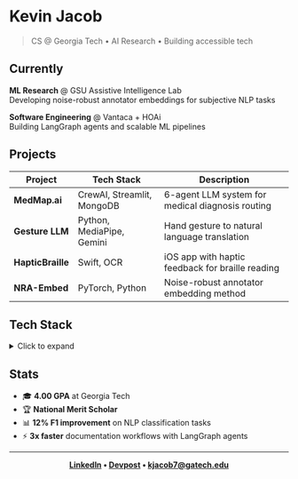 # Kevin Jacob

> CS @ Georgia Tech • AI Research • Building accessible tech

## Currently

**ML Research** @ GSU Assistive Intelligence Lab  
Developing noise-robust annotator embeddings for subjective NLP tasks

**Software Engineering** @ Vantaca + HOAi  
Building LangGraph agents and scalable ML pipelines

## Projects

| Project | Tech Stack | Description |
|---------|------------|-------------|
| **MedMap.ai** | CrewAI, Streamlit, MongoDB | 6-agent LLM system for medical diagnosis routing |
| **Gesture LLM** | Python, MediaPipe, Gemini | Hand gesture to natural language translation |
| **HapticBraille** | Swift, OCR | iOS app with haptic feedback for braille reading |
| **NRA-Embed** | PyTorch, Python | Noise-robust annotator embedding method |

## Tech Stack

<details>
<summary>Click to expand</summary>

```
Languages     Python • Java • C • Rust • Swift • JavaScript
Frameworks    React • Flask • PyTorch • LangChain • CrewAI
Cloud         AWS • Azure • GCP • MongoDB • Firebase
Specialties   Machine Learning • NLP • Accessibility Design
```

</details>

## Stats

- 🎓 **4.00 GPA** at Georgia Tech
- 🏆 **National Merit Scholar**
- 📊 **12% F1 improvement** on NLP classification tasks
- ⚡ **3x faster** documentation workflows with LangGraph agents

---

<div align="center">

**[LinkedIn](https://linkedin.com/in/kevin-jacob1) • [Devpost](http://devpost.com/kevinmatjacob) • kjacob7@gatech.edu**

</div>
